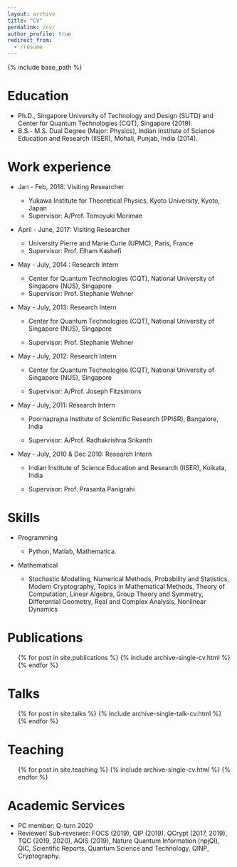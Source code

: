 ```yaml
---
layout: archive
title: "CV"
permalink: /cv/
author_profile: true
redirect_from:
  - /resume
---
```


{% include base_path %}

Education
======
* Ph.D., Singapore University of Technology and Design (SUTD) and Center for Quantum Technologies (CQT), Singapore (2019).
* B.S.- M.S. Dual Degree (Major: Physics), Indian Institute of Science Education and Research (IISER), Mohali, Punjab, India (2014).

Work experience
======
* Jan - Feb, 2018: Visiting Researcher
  
  * Yukawa Institute for Theoretical Physics, Kyoto University, Kyoto, Japan
  * Supervisor: A/Prof. Tomoyuki Morimae

* April - June, 2017: Visiting Researcher
  
  - University Pierre and Marie Curie (UPMC), Paris, France
  - Supervisor: Prof. Elham Kashefi
  
* May - July, 2014 : Research Intern
  
  * Center for Quantum Technologies (CQT), National University of Singapore (NUS), Singapore
  
  - Supervisor: Prof. Stephanie Wehner
  
* May - July,  2013: Research Intern
  
  - Center for Quantum Technologies (CQT), National University of Singapore (NUS), Singapore
  
  - Supervisor: Prof. Stephanie Wehner
  
* May - July, 2012: Research Intern
  
  - Center for Quantum Technologies (CQT), National University of Singapore (NUS), Singapore
  
  - Supervisor: A/Prof. Joseph Fitzsimons
  
* May - July, 2011: Research Intern
  
  - Poornaprajna Institute of Scientific Research (PPISR), Bangalore, India
  
  - Supervisor: A/Prof. Radhakrishna Srikanth
  
* May - July, 2010 & Dec 2010: Research Intern
  
  - Indian Institute of Science Education and Research (IISER), Kolkata, India
  
  - Supervisor: Prof. Prasanta Panigrahi
  
    
Skills
======
* Programming 

  * Python, Matlab, Mathematica.

* Mathematical

  * Stochastic Modelling, Numerical Methods, Probability and Statistics, Modern Cryptography, Topics in Mathematical Methods, Theory of Computation, Linear Algebra, Group Theory and Symmetry, Differential Geometry, Real and Complex Analysis, Nonlinear Dynamics

  

Publications
======
  <ul>{% for post in site.publications %}
    {% include archive-single-cv.html %}
  {% endfor %}</ul>

Talks
======
  <ul>{% for post in site.talks %}
    {% include archive-single-talk-cv.html %}
  {% endfor %}</ul>

Teaching
======
  <ul>{% for post in site.teaching %}
    {% include archive-single-cv.html %}
  {% endfor %}</ul>
  
Academic Services
======
* PC member: Q-turn 2020
* Reviewer/ Sub-reveiwer: FOCS (2019), QIP (2019), QCrypt (2017, 2019), TQC (2019, 2020), AQIS (2019), Nature Quantum Information (npjQI), QIC, Scientific Reports, Quantum Science and Technology, QINP, Cryptography. 

